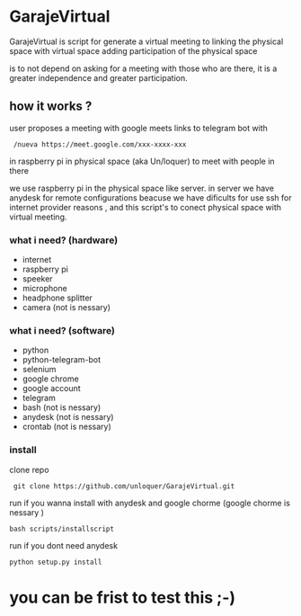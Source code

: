 # GarajeVirtual
GarajeVirtual is script for generate a virtual meeting to linking the physical space with virtual space 
adding participation of the physical space

is to not depend on asking for a meeting with those who are there, it is a greater independence and greater participation. 

## how it works ?
user proposes a meeting with google meets  links to telegram bot with 
	
	 /nueva https://meet.google.com/xxx-xxxx-xxx
in raspberry pi in physical space (aka Un/loquer) to meet with people in there 

we use raspberry pi in the physical space like server. in server we have anydesk for remote configurations beacuse we have dificults for use ssh for internet provider reasons , and this script's to conect physical space with virtual meeting.

### what i need? (hardware)

- internet
- raspberry pi
- speeker 
- microphone
- headphone splitter
- camera (not is nessary)


### what i need? (software)

- python
- python-telegram-bot
- selenium
- google chrome
- google account
- telegram 
- bash (not is nessary)
- anydesk (not is nessary)
- crontab (not is nessary)

### install
clone repo

	 git clone https://github.com/unloquer/GarajeVirtual.git

run if you wanna install with anydesk and google chorme (google chorme  is nessary )

	bash scripts/installscript

run if you  dont need anydesk
	
	python setup.py install

# you can be frist to test this ;-)